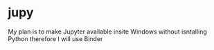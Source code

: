 # jupy
My plan is to make Jupyter available insite Windows without isntalling Python
therefore I will use Binder
